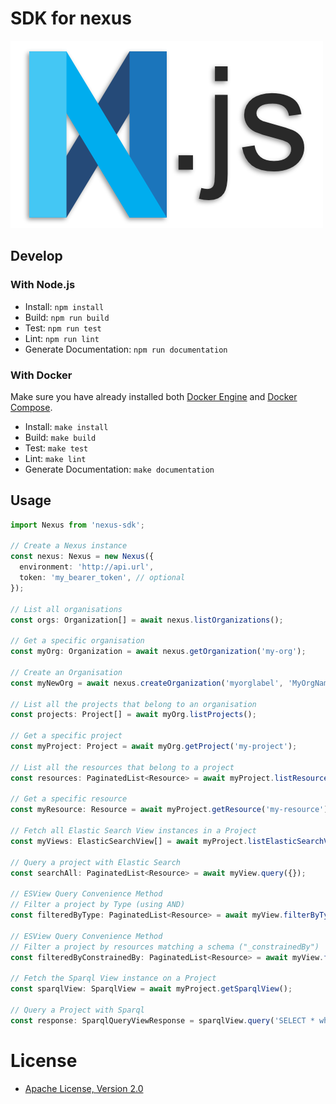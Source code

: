 # SDK for nexus

![Nexus.js](nexus-js-logo.png)

## Develop

### With Node.js

- Install: `npm install`
- Build: `npm run build`
- Test: `npm run test`
- Lint: `npm run lint`
- Generate Documentation: `npm run documentation`

### With Docker

Make sure you have already installed both [Docker Engine](https://docs.docker.com/install/) and [Docker Compose](https://docs.docker.com/compose/install/).

- Install: `make install`
- Build: `make build`
- Test: `make test`
- Lint: `make lint`
- Generate Documentation: `make documentation`

## Usage

```typescript
import Nexus from 'nexus-sdk';

// Create a Nexus instance
const nexus: Nexus = new Nexus({
  environment: 'http://api.url',
  token: 'my_bearer_token', // optional
});

// List all organisations
const orgs: Organization[] = await nexus.listOrganizations();

// Get a specific organisation
const myOrg: Organization = await nexus.getOrganization('my-org');

// Create an Organisation
const myNewOrg = await nexus.createOrganization('myorglabel', 'MyOrgName');

// List all the projects that belong to an organisation
const projects: Project[] = await myOrg.listProjects();

// Get a specific project
const myProject: Project = await myOrg.getProject('my-project');

// List all the resources that belong to a project
const resources: PaginatedList<Resource> = await myProject.listResources(pagination?: PaginationSettings);

// Get a specific resource
const myResource: Resource = await myProject.getResource('my-resource');

// Fetch all Elastic Search View instances in a Project
const myViews: ElasticSearchView[] = await myProject.listElasticSearchViews()

// Query a project with Elastic Search
const searchAll: PaginatedList<Resource> = await myView.query({});

// ESView Query Convenience Method
// Filter a project by Type (using AND)
const filteredByType: PaginatedList<Resource> = await myView.filterByTypes(["someType"])

// ESView Query Convenience Method
// Filter a project by resources matching a schema ("_constrainedBy")
const filteredByConstrainedBy: PaginatedList<Resource> = await myView.filterByConstrainedBy("someSchema")

// Fetch the Sparql View instance on a Project
const sparqlView: SparqlView = await myProject.getSparqlView();

// Query a Project with Sparql
const response: SparqlQueryViewResponse = sparqlView.query('SELECT * where {?s ?p ?o} LIMIT 50');
```

# License

- [Apache License, Version 2.0](https://www.apache.org/licenses/LICENSE-2.0)
